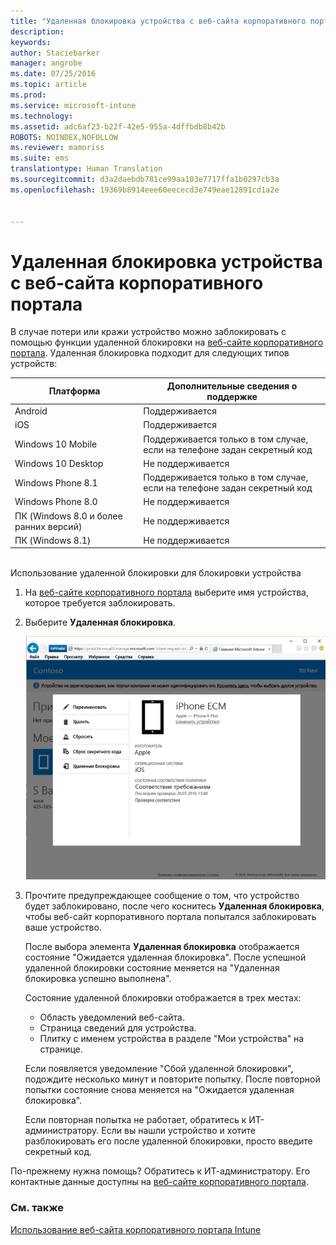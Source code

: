 ```yaml
---
title: "Удаленная блокировка устройства с веб-сайта корпоративного портала | Microsoft Intune"
description: 
keywords: 
author: Staciebarker
manager: angrobe
ms.date: 07/25/2016
ms.topic: article
ms.prod: 
ms.service: microsoft-intune
ms.technology: 
ms.assetid: adc6af23-b22f-42e5-955a-4dffbdb8b42b
ROBOTS: NOINDEX,NOFOLLOW
ms.reviewer: mamoriss
ms.suite: ems
translationtype: Human Translation
ms.sourcegitcommit: d3a2daebdb781ce99aa103e7717ffa1b0297cb3a
ms.openlocfilehash: 19369b8914eee60eececd3e749eae12891cd1a2e


---
```



# Удаленная блокировка устройства с веб-сайта корпоративного портала

В случае потери или кражи устройство можно заблокировать с помощью функции удаленной блокировки на [веб-сайте корпоративного портала](http://portal.manage.microsoft.com). Удаленная блокировка подходит для следующих типов устройств:

Платформа  |Дополнительные сведения о поддержке  
---------|---------
Android | Поддерживается       
iOS | Поддерживается
Windows 10 Mobile | Поддерживается только в том случае, если на телефоне задан секретный код     
Windows 10 Desktop | Не поддерживается  
Windows Phone 8.1 | Поддерживается только в том случае, если на телефоне задан секретный код
Windows Phone 8.0 | Не поддерживается
ПК (Windows 8.0 и более ранних версий) | Не поддерживается       
ПК (Windows 8.1) | Не поддерживается

</br>
Использование удаленной блокировки для блокировки устройства

1.  На [веб-сайте корпоративного портала](http://portal.manage.microsoft.com) выберите имя устройства, которое требуется заблокировать.

2.  Выберите **Удаленная блокировка**.

    ![remote-lock-option-on-company-portal-website](./media/iwp-screen-with-all-options.png)

3.  Прочтите предупреждающее сообщение о том, что устройство будет заблокировано, после чего коснитесь **Удаленная блокировка**, чтобы веб-сайт корпоративного портала попытался заблокировать ваше устройство.

    После выбора элемента **Удаленная блокировка** отображается состояние "Ожидается удаленная блокировка".  После успешной удаленной блокировки состояние меняется на "Удаленная блокировка успешно выполнена".

    Состояние удаленной блокировки отображается в трех местах:

    * Область уведомлений веб-сайта.
    * Страница сведений для устройства.
    * Плитку с именем устройства в разделе "Мои устройства" на странице.

    Если появляется уведомление "Сбой удаленной блокировки", подождите несколько минут и повторите попытку. После повторной попытки состояние снова меняется на "Ожидается удаленная блокировка".

    Если повторная попытка не работает, обратитесь к ИТ-администратору. Если вы нашли устройство и хотите разблокировать его после удаленной блокировки, просто введите секретный код.

По-прежнему нужна помощь? Обратитесь к ИТ-администратору. Его контактные данные доступны на [веб-сайте корпоративного портала](http://portal.manage.microsoft.com).

### См. также
[Использование веб-сайта корпоративного портала Intune](using-the-intune-company-portal-website.md)



<!--HONumber=Aug16_HO4-->


